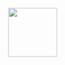 [<img src="https://www.cdnlogo.com/logos/t/76/the-torch.svg" width="100">](https://cdnlogo.com/logo/the-torch_113330.html)
